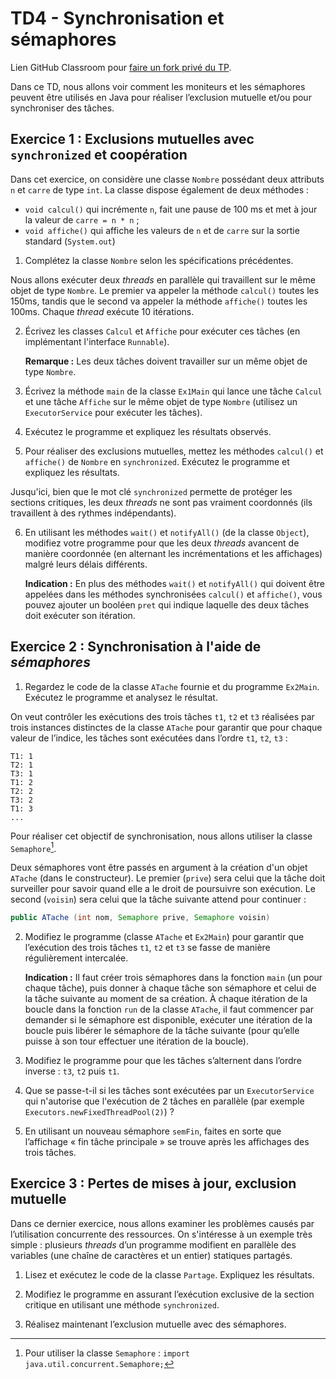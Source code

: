 # TD4 - Synchronisation et sémaphores

Lien GitHub Classroom pour [faire un fork privé du TP](https://classroom.github.com/a/jqj0L3df).

Dans ce TD, nous allons voir comment les moniteurs et les sémaphores peuvent être utilisés en Java pour réaliser l’exclusion mutuelle et/ou pour synchroniser des tâches.

## Exercice 1 : Exclusions mutuelles avec `synchronized` et coopération

Dans cet exercice, on considère une classe `Nombre` possédant deux attributs `n` et `carre` de type `int`. La classe dispose également de deux méthodes :
- `void calcul()` qui incrémente `n`, fait une pause de 100 ms et met à jour la valeur de `carre = n * n` ;
- `void affiche()` qui affiche les valeurs de `n` et de `carre` sur la sortie standard (`System.out`)

1. Complétez la classe `Nombre` selon les spécifications précédentes.

Nous allons exécuter deux _threads_ en parallèle qui travaillent sur le même objet de type `Nombre`. Le premier va appeler la méthode `calcul()` toutes les 150ms, tandis que le second va appeler la méthode `affiche()` toutes les 100ms. Chaque _thread_ exécute 10 itérations.

2. Écrivez les classes `Calcul` et `Affiche` pour exécuter ces tâches (en implémentant l'interface `Runnable`).

   **Remarque :** Les deux tâches doivent travailler sur un même objet de type `Nombre`. 

3. Écrivez la méthode `main` de la classe `Ex1Main` qui lance une tâche `Calcul` et une tâche `Affiche` sur le même objet de type `Nombre` (utilisez un `ExecutorService` pour exécuter les tâches).

4. Exécutez le programme et expliquez les résultats observés.

5. Pour réaliser des exclusions mutuelles, mettez les méthodes `calcul()` et `affiche()` de `Nombre` en `synchronized`. Exécutez le programme et expliquez les résultats.

Jusqu'ici, bien que le mot clé `synchronized` permette de protéger les sections critiques, les deux _threads_ ne sont pas vraiment coordonnés (ils travaillent à des rythmes indépendants).

6. En utilisant les méthodes `wait()` et `notifyAll()` (de la classe `Object`), modifiez votre programme pour que les deux _threads_ avancent de manière coordonnée (en alternant les incrémentations et les affichages) malgré leurs délais différents.

   **Indication :** En plus des méthodes `wait()` et `notifyAll()` qui doivent être appelées dans les méthodes synchronisées `calcul()` et `affiche()`, vous pouvez ajouter un booléen `pret` qui indique laquelle des deux tâches doit exécuter son itération.


## Exercice 2 : Synchronisation à l'aide de _sémaphores_

1. Regardez le code de la classe `ATache` fournie et du programme `Ex2Main`. Exécutez le programme et analysez le résultat. 

On veut contrôler les exécutions des trois tâches `t1`, `t2` et `t3` réalisées par trois instances distinctes de la classe `ATache` pour garantir que pour chaque valeur de l’indice, les tâches sont exécutées dans l’ordre `t1`, `t2`, `t3` :
```
T1: 1
T2: 1
T3: 1
T1: 2
T2: 2
T3: 2
T1: 3
...
```

Pour réaliser cet objectif de synchronisation, nous allons utiliser la classe `Semaphore`[^1].

Deux sémaphores vont être passés en argument à la création d'un objet `ATache` (dans le constructeur). Le premier (`prive`) sera celui que la tâche doit surveiller pour savoir quand elle a le droit de poursuivre son exécution. Le second (`voisin`) sera celui que la tâche suivante attend pour continuer :
```java
public ATache (int nom, Semaphore prive, Semaphore voisin)
```

2. Modifiez le programme (classe `ATache` et `Ex2Main`) pour garantir que l’exécution des trois tâches `t1`, `t2` et `t3` se fasse de manière régulièrement intercalée.

   **Indication :** Il faut créer trois sémaphores dans la fonction `main` (un pour chaque tâche), puis donner à chaque tâche son sémaphore et celui de la tâche suivante au moment de sa création. À chaque itération de la boucle dans la fonction `run` de la classe `ATache`, il faut commencer par demander si le sémaphore est disponible, exécuter une itération de la boucle puis libérer le sémaphore de la tâche suivante (pour qu’elle puisse à son tour effectuer une itération de la boucle).

5. Modifiez le programme pour que les tâches s’alternent dans l’ordre inverse : `t3`, `t2` puis `t1`.

6. Que se passe-t-il si les tâches sont exécutées par un `ExecutorService` qui n'autorise que l'exécution de 2 tâches en parallèle (par exemple `Executors.newFixedThreadPool(2)`) ?

7. En utilisant un nouveau sémaphore `semFin`, faites en sorte que l’affichage « fin tâche principale » se trouve après les affichages des trois tâches.


## Exercice 3 : Pertes de mises à jour, exclusion mutuelle

Dans ce dernier exercice, nous allons examiner les problèmes causés par l’utilisation concurrente des ressources. On s'intéresse à un exemple très simple : plusieurs _threads_ d’un programme modifient en parallèle des variables (une chaîne de caractères et un entier) statiques partagés.

1. Lisez et exécutez le code de la classe `Partage`. Expliquez les résultats.

2. Modifiez le programme en assurant l’exécution exclusive de la section critique en utilisant une méthode `synchronized`.

3. Réalisez maintenant l’exclusion mutuelle avec des sémaphores.

[^1]: Pour utiliser la classe `Semaphore` : `import java.util.concurrent.Semaphore;`